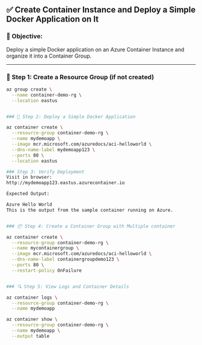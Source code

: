 ## ✅ Create Container Instance and Deploy a Simple Docker Application on It

### 🎯 Objective:
Deploy a simple Docker application on an Azure Container Instance and organize it into a Container Group.

---

### 🐳 Step 1: Create a Resource Group (if not created)

```bash
az group create \
  --name container-demo-rg \
  --location eastus


### 🚀 Step 2: Deploy a Simple Docker Application

az container create \
  --resource-group container-demo-rg \
  --name mydemoapp \
  --image mcr.microsoft.com/azuredocs/aci-helloworld \
  --dns-name-label mydemoapp123 \
  --ports 80 \
  --location eastus

### Step 3: Verify Deployment
Visit in browser:
http://mydemoapp123.eastus.azurecontainer.io

Expected Output:

Azure Hello World
This is the output from the sample container running on Azure.


### 📦 Step 4: Create a Container Group with Multiple container

az container create \
  --resource-group container-demo-rg \
  --name mycontainergroup \
  --image mcr.microsoft.com/azuredocs/aci-helloworld \
  --dns-name-label containergroupdemo123 \
  --ports 80 \
  --restart-policy OnFailure


### 🔍 Step 5: View Logs and Container Details

az container logs \
  --resource-group container-demo-rg \
  --name mydemoapp

az container show \
  --resource-group container-demo-rg \
  --name mydemoapp \
  --output table



